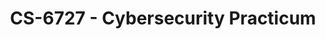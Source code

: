 ---
layout: course
title: CS-6727 - Cybersecurity Practicum
aliases: 
course_id: CS-6727
permalink: /CS-6727/
avg_difficulty: 0
avg_rating: 0
avg_workload: 0
course_number: 6727
---